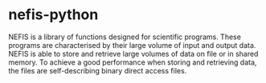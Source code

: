 # nefis-python
NEFIS is a library of functions designed for scientific programs. These programs are characterised by their large volume of input and output data. NEFIS is able to store and retrieve large volumes of data on file or in shared memory. To achieve a good performance when storing and retrieving data, the files are self-describing binary direct access files. 
